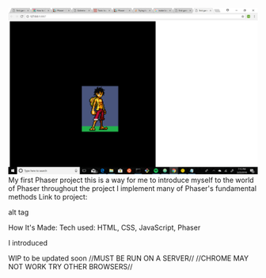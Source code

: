 ![phaser_Practice](public/screenshot.png)
My first Phaser project
this is a way for me to introduce myself to the world of Phaser throughout the project I implement many of Phaser's fundamental methods
Link to project:

alt tag

How It's Made:
Tech used: HTML, CSS, JavaScript, Phaser

I introduced

WIP to be updated soon
//MUST BE RUN ON A SERVER//
//CHROME MAY NOT WORK TRY OTHER BROWSERS//  
